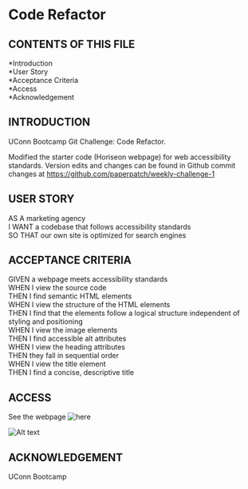# Code Refactor

CONTENTS OF THIS FILE
------------------------------

*Introduction <br />
*User Story <br />
*Acceptance Criteria <br />
*Access <br />
*Acknowledgement <br />


INTRODUCTION
------------------------------

UConn Bootcamp Git Challenge: Code Refactor.

Modified the starter code (Horiseon webpage) for web accessibility standards. Version edits and changes can be found in Github commit changes at https://github.com/paperpatch/weekly-challenge-1

USER STORY
------------------------------

AS A marketing agency <br/>
I WANT a codebase that follows accessibility standards <br/>
SO THAT our own site is optimized for search engines <br/>

ACCEPTANCE CRITERIA
------------------------------

GIVEN a webpage meets accessibility standards <br/>
WHEN I view the source code <br/>
THEN I find semantic HTML elements <br/>
WHEN I view the structure of the HTML elements <br/>
THEN I find that the elements follow a logical structure independent of styling and positioning <br/>
WHEN I view the image elements <br/>
THEN I find accessible alt attributes <br/>
WHEN I view the heading attributes <br/>
THEN they fall in sequential order <br/>
WHEN I view the title element <br/>
THEN I find a concise, descriptive title

ACCESS
------------------------------

See the webpage ![here](https://paperpatch.github.io/code_refactor/)

![Alt text](./assets/images/screenshot.png "screenshot") 

ACKNOWLEDGEMENT
------------------------------

UConn Bootcamp
